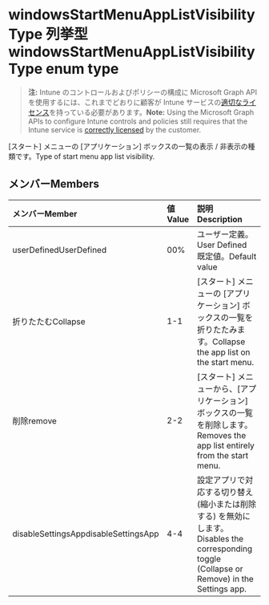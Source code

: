 # <a name="windowsstartmenuapplistvisibilitytype-enum-type"></a><span data-ttu-id="04d1b-101">windowsStartMenuAppListVisibilityType 列挙型</span><span class="sxs-lookup"><span data-stu-id="04d1b-101">windowsStartMenuAppListVisibilityType enum type</span></span>

> <span data-ttu-id="04d1b-102">**注:** Intune のコントロールおよびポリシーの構成に Microsoft Graph API を使用するには、これまでどおりに顧客が Intune サービスの[適切なライセンス](https://go.microsoft.com/fwlink/?linkid=839381)を持っている必要があります。</span><span class="sxs-lookup"><span data-stu-id="04d1b-102">**Note:** Using the Microsoft Graph APIs to configure Intune controls and policies still requires that the Intune service is [correctly licensed](https://go.microsoft.com/fwlink/?linkid=839381) by the customer.</span></span>

<span data-ttu-id="04d1b-103">[スタート] メニューの [アプリケーション] ボックスの一覧の表示 / 非表示の種類です。</span><span class="sxs-lookup"><span data-stu-id="04d1b-103">Type of start menu app list visibility.</span></span>
## <a name="members"></a><span data-ttu-id="04d1b-104">メンバー</span><span class="sxs-lookup"><span data-stu-id="04d1b-104">Members</span></span>
|<span data-ttu-id="04d1b-105">メンバー</span><span class="sxs-lookup"><span data-stu-id="04d1b-105">Member</span></span>|<span data-ttu-id="04d1b-106">値</span><span class="sxs-lookup"><span data-stu-id="04d1b-106">Value</span></span>|<span data-ttu-id="04d1b-107">説明</span><span class="sxs-lookup"><span data-stu-id="04d1b-107">Description</span></span>|
|:---|:---|:---|
|<span data-ttu-id="04d1b-108">userDefined</span><span class="sxs-lookup"><span data-stu-id="04d1b-108">UserDefined</span></span>|<span data-ttu-id="04d1b-109">0</span><span class="sxs-lookup"><span data-stu-id="04d1b-109">0%</span></span>|<span data-ttu-id="04d1b-110">ユーザー定義。</span><span class="sxs-lookup"><span data-stu-id="04d1b-110">User Defined</span></span> <span data-ttu-id="04d1b-111">既定値。</span><span class="sxs-lookup"><span data-stu-id="04d1b-111">Default value</span></span>|
|<span data-ttu-id="04d1b-112">折りたたむ</span><span class="sxs-lookup"><span data-stu-id="04d1b-112">Collapse</span></span>|<span data-ttu-id="04d1b-113">1</span><span class="sxs-lookup"><span data-stu-id="04d1b-113">-1</span></span>|<span data-ttu-id="04d1b-114">[スタート] メニューの [アプリケーション] ボックスの一覧を折りたたみます。</span><span class="sxs-lookup"><span data-stu-id="04d1b-114">Collapse the app list on the start menu.</span></span>|
|<span data-ttu-id="04d1b-115">削除</span><span class="sxs-lookup"><span data-stu-id="04d1b-115">remove</span></span>|<span data-ttu-id="04d1b-116">2</span><span class="sxs-lookup"><span data-stu-id="04d1b-116">-2</span></span>|<span data-ttu-id="04d1b-117">[スタート] メニューから、[アプリケーション] ボックスの一覧を削除します。</span><span class="sxs-lookup"><span data-stu-id="04d1b-117">Removes the app list entirely from the start menu.</span></span>|
|<span data-ttu-id="04d1b-118">disableSettingsApp</span><span class="sxs-lookup"><span data-stu-id="04d1b-118">disableSettingsApp</span></span>|<span data-ttu-id="04d1b-119">4</span><span class="sxs-lookup"><span data-stu-id="04d1b-119">-4</span></span>|<span data-ttu-id="04d1b-120">設定アプリで対応する切り替え (縮小または削除する) を無効にします。</span><span class="sxs-lookup"><span data-stu-id="04d1b-120">Disables the corresponding toggle (Collapse or Remove) in the Settings app.</span></span>|








